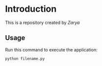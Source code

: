 # Introduction


This is a repository created by *Zarya*


## Usage


Run this command to execute the application:


`python filename.py`

 

```
